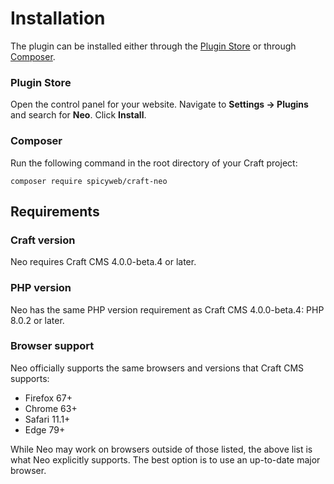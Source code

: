 # Installation

The plugin can be installed either through the [Plugin Store](https://plugins.craftcms.com/) or through [Composer](https://packagist.org/).

### Plugin Store
Open the control panel for your website. Navigate to **Settings &rarr; Plugins** and search for **Neo**. Click **Install**.

### Composer
Run the following command in the root directory of your Craft project:
```
composer require spicyweb/craft-neo
```


## Requirements

### Craft version
Neo requires Craft CMS 4.0.0-beta.4 or later.

### PHP version
Neo has the same PHP version requirement as Craft CMS 4.0.0-beta.4: PHP 8.0.2 or later.

### Browser support
Neo officially supports the same browsers and versions that Craft CMS supports:

- Firefox 67+
- Chrome 63+
- Safari 11.1+
- Edge 79+

While Neo may work on browsers outside of those listed, the above list is what Neo explicitly supports. The best option is to use an up-to-date major browser.
